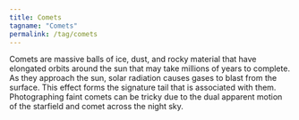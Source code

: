 ```yaml
---
title: Comets
tagname: "Comets"
permalink: /tag/comets
---
```


Comets are massive balls of ice, dust, and rocky material that have elongated orbits around the sun that may take millions of years to complete. As they approach the sun, solar radiation causes gases to blast from the surface. This effect forms the signature tail that is associated with them. Photographing faint comets can be tricky due to the dual apparent motion of the starfield and comet across the night sky. 